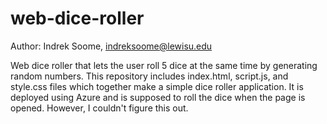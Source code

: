 # web-dice-roller
Author: Indrek Soome, indreksoome@lewisu.edu

Web dice roller that lets the user roll 5 dice at the same time by generating random numbers.
This repository includes index.html, script.js, and style.css files which together make a simple dice roller application.
It is deployed using Azure and is supposed to roll the dice when the page is opened. However, I couldn't figure this out.
